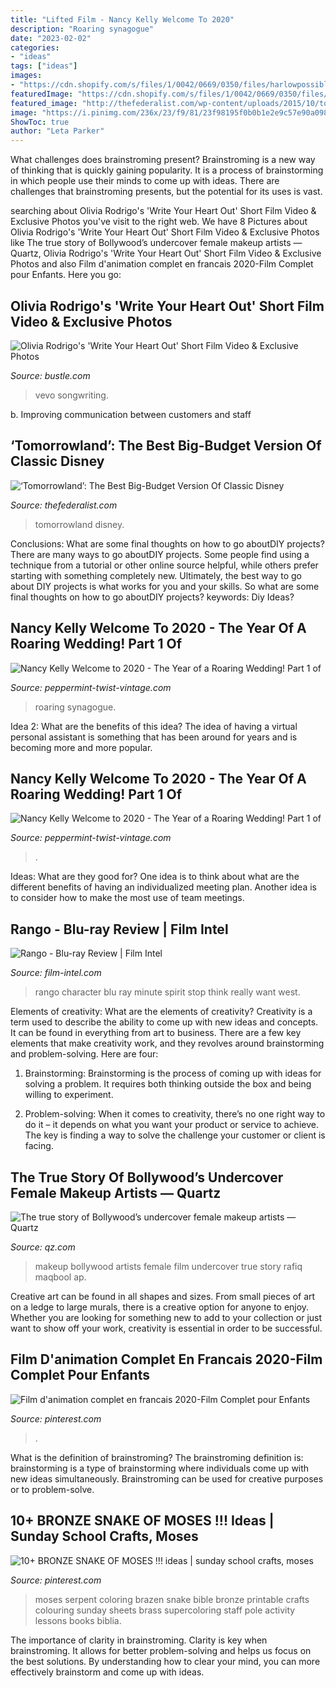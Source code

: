 ```yaml
---
title: "Lifted Film - Nancy Kelly Welcome To 2020"
description: "Roaring synagogue"
date: "2023-02-02"
categories:
- "ideas"
tags: ["ideas"]
images:
- "https://cdn.shopify.com/s/files/1/0042/0669/0350/files/harlowpossiblebrooch_large.jpg?v=1578193794"
featuredImage: "https://cdn.shopify.com/s/files/1/0042/0669/0350/files/2376FB3500000578-2843939-Boris_Bennett_and_Julia_VInes_had_their_photo_taken_by_a_member_-57_1416844273542_large.jpg?v=1578344497"
featured_image: "http://thefederalist.com/wp-content/uploads/2015/10/tomorrowland2.jpg"
image: "https://i.pinimg.com/236x/23/f9/81/23f98195f0b0b1e2e9c57e90a0985f26.jpg"
ShowToc: true
author: "Leta Parker"
---
```



What challenges does brainstroming present?
Brainstroming is a new way of thinking that is quickly gaining popularity. It is a process of brainstorming in which people use their minds to come up with ideas. There are challenges that brainstroming presents, but the potential for its uses is vast.

	

		
searching about Olivia Rodrigo&#039;s &#039;Write Your Heart Out&#039; Short Film Video &amp; Exclusive Photos you've visit to the right web. We have 8 Pictures about Olivia Rodrigo&#039;s &#039;Write Your Heart Out&#039; Short Film Video &amp; Exclusive Photos like The true story of Bollywood’s undercover female makeup artists — Quartz, Olivia Rodrigo&#039;s &#039;Write Your Heart Out&#039; Short Film Video &amp; Exclusive Photos and also Film d&#039;animation complet en francais 2020-Film Complet pour Enfants. Here you go:
		
    
## Olivia Rodrigo&#039;s &#039;Write Your Heart Out&#039; Short Film Video &amp; Exclusive Photos

<img loading=lazy src="https://imgix.bustle.com/uploads/image/2021/6/4/6734fe41-98fa-4d5c-8630-08a401bab910-olivia-rodrigo-vevo-short-film-write-your-heart-out-social.jpg?w=800&amp;fit=crop&amp;crop=faces&amp;auto=format%2Ccompress&amp;q=50&amp;dpr=2" onerror="this.onerror=null;this.src='https://tse2.mm.bing.net/th?id=OIP.lupx5_rS_EZY0QhRfyBlNgHaEK&amp;pid=15.1';" alt="Olivia Rodrigo&#039;s &#039;Write Your Heart Out&#039; Short Film Video &amp; Exclusive Photos">

_Source: bustle.com_

>vevo songwriting. 

	

b. Improving communication between customers and staff 

    
## ‘Tomorrowland’: The Best Big-Budget Version Of Classic Disney

<img loading=lazy src="http://thefederalist.com/wp-content/uploads/2015/10/tomorrowland2.jpg" onerror="this.onerror=null;this.src='https://tse2.mm.bing.net/th?id=OIP.YPHf1HIuIx0-4TjjkKbfBgHaEo&amp;pid=15.1';" alt="‘Tomorrowland’: The Best Big-Budget Version Of Classic Disney">

_Source: thefederalist.com_

>tomorrowland disney. 

	

Conclusions: What are some final thoughts on how to go aboutDIY projects?
There are many ways to go aboutDIY projects. Some people find using a technique from a tutorial or other online source helpful, while others prefer starting with something completely new. Ultimately, the best way to go about DIY projects is what works for you and your skills. So what are some final thoughts on how to go aboutDIY projects? keywords: Diy Ideas?

    
## Nancy Kelly Welcome To 2020 - The Year Of A Roaring Wedding! Part 1 Of

<img loading=lazy src="https://cdn.shopify.com/s/files/1/0042/0669/0350/files/2376FB3500000578-2843939-Boris_Bennett_and_Julia_VInes_had_their_photo_taken_by_a_member_-57_1416844273542_large.jpg?v=1578344497" onerror="this.onerror=null;this.src='https://tse4.mm.bing.net/th?id=OIP.FJGeTBB10DDfzV1KkzbDEwAAAA&amp;pid=15.1';" alt="Nancy Kelly Welcome to 2020 - The Year of a Roaring Wedding! Part 1 of">

_Source: peppermint-twist-vintage.com_

>roaring synagogue. 

	

Idea 2: What are the benefits of this idea?
The idea of having a virtual personal assistant is something that has been around for years and is becoming more and more popular.

    
## Nancy Kelly Welcome To 2020 - The Year Of A Roaring Wedding! Part 1 Of

<img loading=lazy src="https://cdn.shopify.com/s/files/1/0042/0669/0350/files/harlowpossiblebrooch_large.jpg?v=1578193794" onerror="this.onerror=null;this.src='https://tse2.mm.bing.net/th?id=OIP.iZ3Q1_NrOi-1uHrHCZ1joQAAAA&amp;pid=15.1';" alt="Nancy Kelly Welcome to 2020 - The Year of a Roaring Wedding! Part 1 of">

_Source: peppermint-twist-vintage.com_

>. 

	

Ideas: What are they good for?
One idea is to think about what are the different benefits of having an individualized meeting plan. Another idea is to consider how to make the most use of team meetings.

    
## Rango - Blu-ray Review | Film Intel

<img loading=lazy src="http://2.bp.blogspot.com/-dK0p3ZAMoK0/TjZ5Od5ex-I/AAAAAAAACg0/iAi1g4P2Zxo/s1600/rango-still.jpg" onerror="this.onerror=null;this.src='https://tse3.mm.bing.net/th?id=OIP.pbe9N9oZaNKLXOTrDBl4BwHaEK&amp;pid=15.1';" alt="Rango - Blu-ray Review | Film Intel">

_Source: film-intel.com_

>rango character blu ray minute spirit stop think really want west. 

	

Elements of creativity: What are the elements of creativity?
Creativity is a term used to describe the ability to come up with new ideas and concepts. It can be found in everything from art to business. There are a few key elements that make creativity work, and they revolves around brainstorming and problem-solving. Here are four:
1. Brainstorming: Brainstorming is the process of coming up with ideas for solving a problem. It requires both thinking outside the box and being willing to experiment.

2. Problem-solving: When it comes to creativity, there’s no one right way to do it – it depends on what you want your product or service to achieve. The key is finding a way to solve the challenge your customer or client is facing.


    
## The True Story Of Bollywood’s Undercover Female Makeup Artists — Quartz

<img loading=lazy src="https://cms.qz.com/wp-content/uploads/2014/11/ap285152167303-e1415748233166.jpg?quality=75&amp;strip=all&amp;w=1400" onerror="this.onerror=null;this.src='https://tse1.mm.bing.net/th?id=OIP.i0q0JWkho8_GworAIyoQtwHaEq&amp;pid=15.1';" alt="The true story of Bollywood’s undercover female makeup artists — Quartz">

_Source: qz.com_

>makeup bollywood artists female film undercover true story rafiq maqbool ap. 

	

Creative art can be found in all shapes and sizes. From small pieces of art on a ledge to large murals, there is a creative option for anyone to enjoy. Whether you are looking for something new to add to your collection or just want to show off your work, creativity is essential in order to be successful.

    
## Film D&#039;animation Complet En Francais 2020-Film Complet Pour Enfants

<img loading=lazy src="https://i.pinimg.com/736x/40/b9/44/40b944362c41de358d0a6619265f4b49.jpg" onerror="this.onerror=null;this.src='https://tse1.mm.bing.net/th?id=OIP.kn0v97m_2R8hsz1fe3OBKQHaFj&amp;pid=15.1';" alt="Film d&#039;animation complet en francais 2020-Film Complet pour Enfants">

_Source: pinterest.com_

>. 

	

What is the definition of brainstroming?
The brainstroming definition is:
brainstorming is a type of brainstorming where individuals come up with new ideas simultaneously. Brainstroming can be used for creative purposes or to problem-solve.

    
## 10+ BRONZE SNAKE OF MOSES !!! Ideas | Sunday School Crafts, Moses

<img loading=lazy src="https://i.pinimg.com/236x/23/f9/81/23f98195f0b0b1e2e9c57e90a0985f26.jpg" onerror="this.onerror=null;this.src='https://tse3.mm.bing.net/th?id=OIP.e2iSw5mS7R_ElPmEZC9R5wAAAA&amp;pid=15.1';" alt="10+ BRONZE SNAKE OF MOSES !!! ideas | sunday school crafts, moses">

_Source: pinterest.com_

>moses serpent coloring brazen snake bible bronze printable crafts colouring sunday sheets brass supercoloring staff pole activity lessons books biblia. 

	

The importance of clarity in brainstroming.
Clarity is key when brainstroming. It allows for better problem-solving and helps us focus on the best solutions. By understanding how to clear your mind, you can more effectively brainstorm and come up with ideas.

